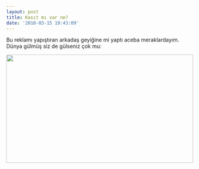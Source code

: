 ```yaml
---
layout: post
title: Kasıt mı var ne?
date: '2010-03-15 19:43:09'
---
```


Bu reklamı yapıştıran arkadaş geyiğine mi yaptı aceba meraklardayım. Dünya gülmüş siz de gülseniz çok mu:

<a href="http://devdala.files.wordpress.com/2010/03/turkish-airlines-ad.jpg"><img class="aligncenter" src="http://devdala.files.wordpress.com/2010/03/turkish-airlines-ad.jpg" alt="" width="497" height="289" /></a>